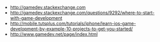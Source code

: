 
- http://gamedev.stackexchange.com
- http://gamedev.stackexchange.com/questions/9292/where-to-start-with-game-development
- http://mobile.tutsplus.com/tutorials/iphone/learn-ios-game-development-by-example-10-projects-to-get-you-started/
- http://www.gamedev.net/page/index.html
